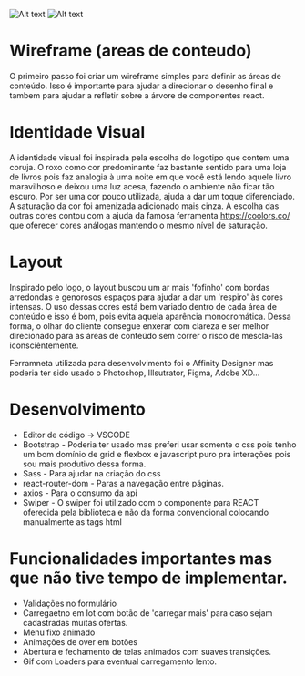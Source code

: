 ![Alt text](http://muriloflesch.com/imagens/admin.png "Home")
![Alt text](http://muriloflesch.com/imagens/home.png "Home")


# Wireframe (areas de conteudo)

O primeiro passo foi criar um wireframe simples para definir as áreas de conteúdo. Isso é importante para ajudar a direcionar o desenho final e tambem para ajudar a refletir sobre a árvore de componentes react.

# Identidade Visual

A identidade visual foi inspirada pela escolha do logotipo que contem uma coruja. O roxo como cor predominante faz bastante sentido para uma loja de livros pois faz analogia à uma noite em que você está lendo aquele livro maravilhoso e deixou uma luz acesa, fazendo o ambiente não ficar tão escuro. Por ser uma cor pouco utilizada, ajuda a dar um toque diferenciado. A saturação da cor foi amenizada adicionado mais cinza. A escolha das outras cores contou com a ajuda da famosa ferramenta https://coolors.co/ que oferecer cores análogas mantendo o mesmo nível de saturação.

# Layout

Inspirado pelo logo, o layout buscou um ar mais 'fofinho' com bordas arredondas e genorosos espaços para ajudar a dar um 'respiro' às cores intensas.  O uso dessas cores está bem variado dentro de cada área de conteúdo e isso é bom, pois evita aquela aparência monocromática. Dessa forma, o olhar do cliente consegue enxerar com clareza e ser melhor direcionado para as áreas de conteúdo sem correr o risco de mescla-las iconsciêntemente.

 Ferramneta utilizada para desenvolvimento foi o Affinity Designer mas poderia ter sido usado o Photoshop, Illsutrator, Figma, Adobe XD...


# Desenvolvimento
 - Editor de código -> VSCODE
 - Bootstrap - Poderia ter usado mas preferi usar somente o css pois tenho um bom domínio de grid e flexbox e javascript puro pra interações pois sou mais produtivo dessa forma.
 - Sass - Para ajudar na criação do css
 - react-router-dom - Paras a navegação entre páginas.
 - axios - Para o consumo da api
 - Swiper - O swiper foi utilizado com o componente para REACT oferecida pela biblioteca e não da forma convencional colocando manualmente as tags html
    

# Funcionalidades importantes mas que não tive tempo de implementar.

- Validações no formulário
- Carregaetno em lot com botão de 'carregar mais' para caso sejam cadastradas muitas ofertas.
- Menu fixo animado
- Animações de over em botões
- Abertura e fechamento de telas animados com suaves transições.
- Gif com Loaders para eventual carregamento lento. 


